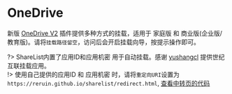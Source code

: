 # OneDrive

新版 [OneDrive V2](https://github.com/reruin/sharelist/tree/master/plugins/drive.onedrive.js) 插件提供多种方式的挂载，适用于 家庭版 和 商业版(企业版/教育版)。请将```挂载路径留空```，访问后会开启挂载向导，按提示操作即可。  

?> ShareList内置了应用ID和应用机密 用于自动挂载。感谢 [yushangcl](https://github.com/yushangcl]) 提供世纪互联挂载应用。   
!> 使用自己提供的应用ID 和 应用机密 时，请将```重定向URI```设置为
```https://reruin.github.io/sharelist/redirect.html```, [查看中转页的代码](https://github.com/reruin/reruin.github.io/blob/master/sharelist/redirect.html)
